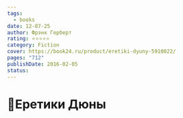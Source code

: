 ```yaml
---
tags:
  - books
date: 12-07-25
author: Фрэнк Герберт
rating: ⭐⭐⭐⭐⭐
category: Fiction
cover: https://book24.ru/product/eretiki-dyuny-5910022/
pages: "712"
publishDate: 2016-02-05
status:
---
```

# 📔Еретики Дюны